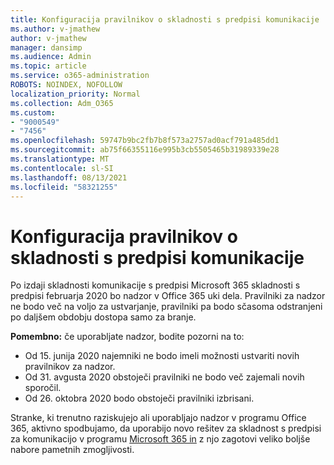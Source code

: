 ```yaml
---
title: Konfiguracija pravilnikov o skladnosti s predpisi komunikacije
ms.author: v-jmathew
author: v-jmathew
manager: dansimp
ms.audience: Admin
ms.topic: article
ms.service: o365-administration
ROBOTS: NOINDEX, NOFOLLOW
localization_priority: Normal
ms.collection: Adm_O365
ms.custom:
- "9000549"
- "7456"
ms.openlocfilehash: 59747b9bc2fb7b8f573a2757ad0acf791a485dd1
ms.sourcegitcommit: ab75f66355116e995b3cb5505465b31989339e28
ms.translationtype: MT
ms.contentlocale: sl-SI
ms.lasthandoff: 08/13/2021
ms.locfileid: "58321255"
---
```

# <a name="configure-communication-compliance-policies"></a>Konfiguracija pravilnikov o skladnosti s predpisi komunikacije

Po izdaji skladnosti komunikacije s predpisi Microsoft 365 skladnosti s predpisi februarja 2020 bo nadzor v Office 365 uki dela. Pravilniki za nadzor ne bodo več na voljo za ustvarjanje, pravilniki pa bodo sčasoma odstranjeni po daljšem obdobju dostopa samo za branje.

**Pomembno:** če uporabljate nadzor, bodite pozorni na to:

- Od 15. junija 2020 najemniki ne bodo imeli možnosti ustvariti novih pravilnikov za nadzor.
- Od 31. avgusta 2020 obstoječi pravilniki ne bodo več zajemali novih sporočil.
- Od 26. oktobra 2020 bodo obstoječi pravilniki izbrisani.

Stranke, ki trenutno raziskujejo ali uporabljajo nadzor v programu Office 365, aktivno spodbujamo, da uporabijo novo rešitev za skladnost s predpisi za komunikacijo v programu [Microsoft 365 in](https://go.microsoft.com/fwlink/?linkid=2128593) z njo zagotovi veliko boljše nabore pametnih zmogljivosti.
